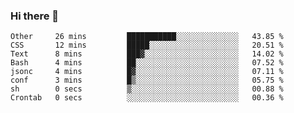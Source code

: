 ### Hi there 👋
<!--START_SECTION:waka-->

```text
Other     26 mins         ███████████░░░░░░░░░░░░░░   43.85 %
CSS       12 mins         █████░░░░░░░░░░░░░░░░░░░░   20.51 %
Text      8 mins          ███▓░░░░░░░░░░░░░░░░░░░░░   14.02 %
Bash      4 mins          ██░░░░░░░░░░░░░░░░░░░░░░░   07.52 %
jsonc     4 mins          █▓░░░░░░░░░░░░░░░░░░░░░░░   07.11 %
conf      3 mins          █▒░░░░░░░░░░░░░░░░░░░░░░░   05.75 %
sh        0 secs          ▒░░░░░░░░░░░░░░░░░░░░░░░░   00.88 %
Crontab   0 secs          ░░░░░░░░░░░░░░░░░░░░░░░░░   00.36 %
```

<!--END_SECTION:waka-->

<!--
**YoganshSharma/YoganshSharma** is a ✨ _special_ ✨ repository because its `README.md` (this file) appears on your GitHub profile.

Here are some ideas to get you started:

- 🔭 I’m currently working on ...
- 🌱 I’m currently learning ...
- 👯 I’m looking to collaborate on ...
- 🤔 I’m looking for help with ...
- 💬 Ask me about ...
- 📫 How to reach me: ...
- 😄 Pronouns: ...
- ⚡ Fun fact: ...
-->
